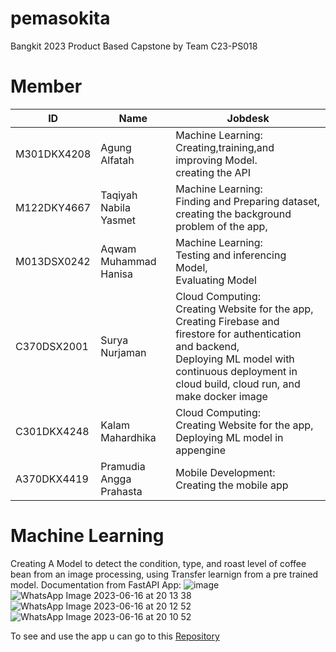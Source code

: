 # pemasokita
Bangkit 2023 Product Based Capstone by Team C23-PS018 

# Member

|    ID    |   Name   | Jobdesk  |
|----------|----------|----------|
| M301DKX4208    | Agung Alfatah            | Machine Learning:<br>Creating,training,and improving Model.<br> creating the API  |
| M122DKY4667    | Taqiyah Nabila Yasmet    | Machine Learning:<br> Finding and Preparing dataset,<br> creating the background problem of the app,  |
| M013DSX0242    | Aqwam Muhammad Hanisa    | Machine Learning:<br>Testing and inferencing Model,<br> Evaluating Model  |
| C370DSX2001    | Surya Nurjaman           | Cloud Computing: <br> Creating Website for the app,<br> Creating Firebase and firestore for authentication and backend,<br> Deploying ML model with continuous deployment in cloud build, cloud run, and make docker image  |
| C301DKX4248    | Kalam Mahardhika         | Cloud Computing: <br> Creating Website for the app, <br> Deploying ML model in appengine  |
| A370DKX4419    | Pramudia Angga Prahasta  | Mobile Development: <br> Creating the mobile app|



# Machine Learning
Creating A Model to detect the condition, type, and roast level of coffee bean from an image processing, using Transfer learnign from a pre trained model.
Documentation from FastAPI App:
![image](https://github.com/kalam-md/pemasokita/assets/76623119/d738da76-b840-4b1d-939c-2c9ff4329c16)
![WhatsApp Image 2023-06-16 at 20 13 38](https://github.com/kalam-md/pemasokita/assets/76623119/158efb7a-bc40-43eb-901b-9baf793032e5)
![WhatsApp Image 2023-06-16 at 20 12 52](https://github.com/kalam-md/pemasokita/assets/76623119/6ab926ee-36db-4c1a-9638-b91b5cf5f614)
![WhatsApp Image 2023-06-16 at 20 10 52](https://github.com/kalam-md/pemasokita/assets/76623119/b4573fa5-946a-4039-8159-bf954d4cdadb)

To see and use the app u can go to this [Repository](https://github.com/suryanurjaman/pemasokita-machine-learning)

